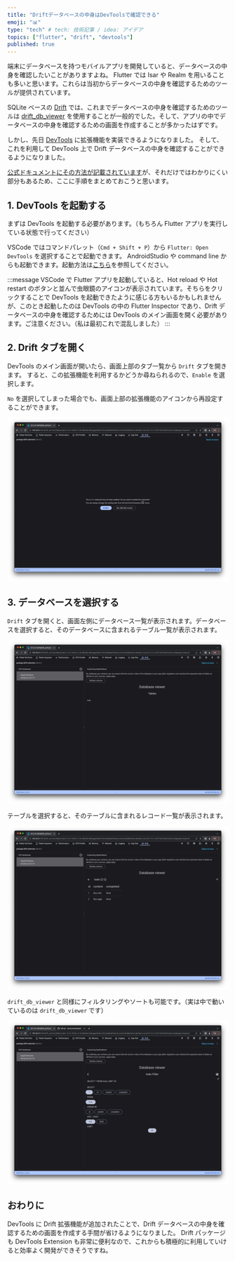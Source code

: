 ```yaml
---
title: "Driftデータベースの中身はDevToolsで確認できる"
emoji: "📊"
type: "tech" # tech: 技術記事 / idea: アイデア
topics: ["flutter", "drift", "devtools"]
published: true
---
```


端末にデータベースを持つモバイルアプリを開発していると、データベースの中身を確認したいことがありますよね。
Flutter では Isar や Realm を用いることも多いと思います。これらは当初からデータベースの中身を確認するためのツールが提供されています。

SQLite ベースの [Drift](https://pub.dev/packages/drift) では、これまでデータベースの中身を確認するためのツールは [drift_db_viewer](https://pub.dev/packages/drift_db_viewer) を使用することが一般的でした。そして、アプリの中でデータベースの中身を確認するための画面を作成することが多かったはずです。

しかし、先日 [DevTools](https://flutter.dev/docs/development/tools/devtools) に拡張機能を実装できるようになりました。
そして、これを利用して DevTools 上で Drift データベースの中身を確認することができるようになりました。

[公式ドキュメントにその方法が記載されています](https://drift.simonbinder.eu/docs/community_tools/#drift_db_viewer)が、それだけではわかりにくい部分もあるため、ここに手順をまとめておこうと思います。

## 1. DevTools を起動する

まずは DevTools を起動する必要があります。（もちろん Flutter アプリを実行している状態で行ってください）

VSCode ではコマンドパレット（`Cmd + Shift + P`）から `Flutter: Open DevTools` を選択することで起動できます。
AndroidStudio や command line からも起動できます。起動方法は[こちら](https://docs.flutter.dev/tools/devtools#start)を参照してください。

:::message
VSCode で Flutter アプリを起動していると、Hot reload や Hot restart のボタンと並んで虫眼鏡のアイコンが表示されています。そちらをクリックすることで DevTools を起動できたように感じる方もいるかもしれませんが、このとき起動したのは DevTools の中の Flutter Inspector であり、Drift データベースの中身を確認するためには DevTools のメイン画面を開く必要があります。ご注意ください。（私は最初これで混乱しました）
:::

## 2. Drift タブを開く

DevTools のメイン画面が開いたら、画面上部のタブ一覧から `Drift` タブを開きます。
すると、この拡張機能を利用するかどうか尋ねられるので、`Enable` を選択します。

`No` を選択してしまった場合でも、画面上部の拡張機能のアイコンから再設定することができます。

![Enable Drift devtools extension](/images/drift_devtools/enable_drift_devtools_extension.png)

## 3. データベースを選択する

`Drift` タブを開くと、画面左側にデータベース一覧が表示されます。データベースを選択すると、そのデータベースに含まれるテーブル一覧が表示されます。

![Drift database list](/images/drift_devtools/drift_database_list.png)

テーブルを選択すると、そのテーブルに含まれるレコード一覧が表示されます。

![Drift record list](/images/drift_devtools/drift_record_list.png)

`drift_db_viewer` と同様にフィルタリングやソートも可能です。（実は中で動いているのは `drift_db_viewer` です）

![Drift record filtering](/images/drift_devtools/drift_record_filtering.png)

## おわりに

DevTools に Drift 拡張機能が追加されたことで、Drift データベースの中身を確認するための画面を作成する手間が省けるようになりました。
Drift パッケージも DevTools Extension も非常に便利なので、これからも積極的に利用していけると効率よく開発ができそうですね。
